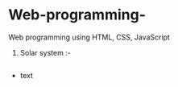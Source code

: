 # Web-programming-
Web programming using HTML, CSS, JavaScript 
1. Solar system :- 
<svg width="100" height="100" xmlns="file:///C:/Users/ADMIN/Downloads/Solar%20system.html">
<foreignObject width="100" height="100">
    <div xmlns="file:///C:/Users/ADMIN/Downloads/Solar%20system.html">
        <ul>
            <li>text</li>
        </ul>
        <!-- Other embed HTML element/text into SVG -->
    </div>
</foreignObject>
</svg>

